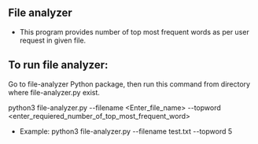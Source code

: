 ## File analyzer
- This program provides number of top most frequent words as per user request in given file.

## To run file analyzer:

Go to file-analyzer Python package, then run this command from directory where file-analyzer.py exist.

python3 file-analyzer.py --filename <Enter_file_name> --topword <enter_requiered_number_of_top_most_frequent_word>

- Example: python3 file-analyzer.py --filename test.txt --topword 5


